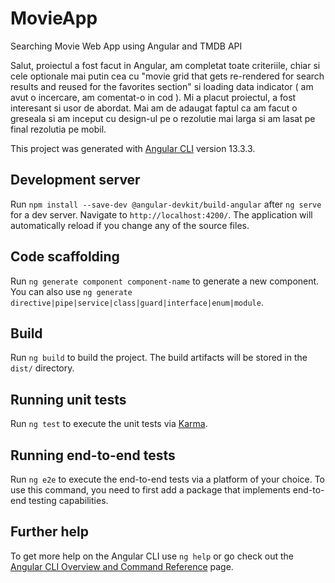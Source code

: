 # MovieApp

Searching Movie Web App using Angular and TMDB API

Salut, proiectul a fost facut in Angular, am completat toate criteriile, chiar si cele optionale mai putin cea cu "movie grid that gets re-rendered for search results and reused for the favorites section" si loading data indicator ( am avut o incercare, am comentat-o in cod ). Mi a placut proiectul, a fost interesant si usor de abordat. Mai am de adaugat faptul ca am facut o greseala si am inceput cu design-ul pe o rezolutie mai larga si am lasat pe final rezolutia pe mobil.

This project was generated with [Angular CLI](https://github.com/angular/angular-cli) version 13.3.3.

## Development server

Run `npm install --save-dev @angular-devkit/build-angular` after
 `ng serve` for a dev server. Navigate to `http://localhost:4200/`. The application will automatically reload if you change any of the source files.

## Code scaffolding

Run `ng generate component component-name` to generate a new component. You can also use `ng generate directive|pipe|service|class|guard|interface|enum|module`.

## Build

Run `ng build` to build the project. The build artifacts will be stored in the `dist/` directory.

## Running unit tests

Run `ng test` to execute the unit tests via [Karma](https://karma-runner.github.io).

## Running end-to-end tests

Run `ng e2e` to execute the end-to-end tests via a platform of your choice. To use this command, you need to first add a package that implements end-to-end testing capabilities.

## Further help

To get more help on the Angular CLI use `ng help` or go check out the [Angular CLI Overview and Command Reference](https://angular.io/cli) page.
